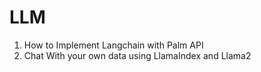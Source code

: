 # LLM
1) How to Implement Langchain with Palm API
2) Chat With your own data using LlamaIndex and Llama2


